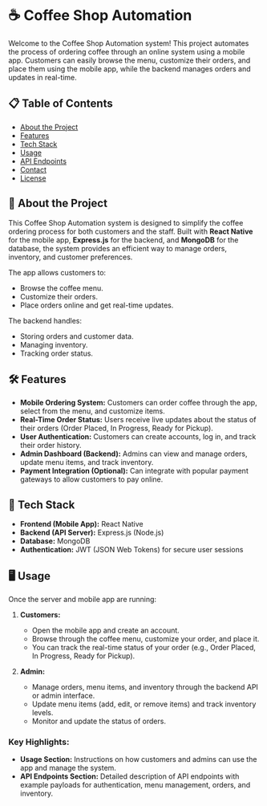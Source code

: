 # ☕ Coffee Shop Automation

Welcome to the Coffee Shop Automation system! This project automates the process of ordering coffee through an online system using a mobile app. Customers can easily browse the menu, customize their orders, and place them using the mobile app, while the backend manages orders and updates in real-time.

## 📋 Table of Contents
- [About the Project](#about-the-project)
- [Features](#features)
- [Tech Stack](#tech-stack)
- [Usage](#usage)
- [API Endpoints](#api-endpoints)
- [Contact](#contact)
- [License](#license)

## 🎯 About the Project

This Coffee Shop Automation system is designed to simplify the coffee ordering process for both customers and the staff. Built with **React Native** for the mobile app, **Express.js** for the backend, and **MongoDB** for the database, the system provides an efficient way to manage orders, inventory, and customer preferences.

The app allows customers to:
- Browse the coffee menu.
- Customize their orders.
- Place orders online and get real-time updates.
  
The backend handles:
- Storing orders and customer data.
- Managing inventory.
- Tracking order status.

## 🛠️ Features

- **Mobile Ordering System:** Customers can order coffee through the app, select from the menu, and customize items.
- **Real-Time Order Status:** Users receive live updates about the status of their orders (Order Placed, In Progress, Ready for Pickup).
- **User Authentication:** Customers can create accounts, log in, and track their order history.
- **Admin Dashboard (Backend):** Admins can view and manage orders, update menu items, and track inventory.
- **Payment Integration (Optional):** Can integrate with popular payment gateways to allow customers to pay online.
  
## 🚀 Tech Stack

- **Frontend (Mobile App):** React Native
- **Backend (API Server):** Express.js (Node.js)
- **Database:** MongoDB
- **Authentication:** JWT (JSON Web Tokens) for secure user sessions
## 🖥️ Usage

Once the server and mobile app are running:

1. **Customers:**
   - Open the mobile app and create an account.
   - Browse through the coffee menu, customize your order, and place it.
   - You can track the real-time status of your order (e.g., Order Placed, In Progress, Ready for Pickup).

2. **Admin:**
   - Manage orders, menu items, and inventory through the backend API or admin interface.
   - Update menu items (add, edit, or remove items) and track inventory levels.
   - Monitor and update the status of orders.

### Key Highlights:
- **Usage Section:** Instructions on how customers and admins can use the app and manage the system.
- **API Endpoints Section:** Detailed description of API endpoints with example payloads for authentication, menu management, orders, and inventory.

